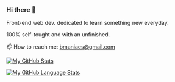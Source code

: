 ### Hi there 👋

Front-end web dev. dedicated to learn something new everyday.

100% self-tought and with an unfinished.

📫 How to reach me: bmaniaes@gmail.com


[![My GitHub Stats](https://github-readme-stats.vercel.app/api/?username=bmaniaes&count_private=true&theme=tokyonight&showicons=true)]() 


[![My GitHub Language Stats](https://github-readme-stats.vercel.app/api/top-langs/?username=bmaniaes&langs_count=5&theme=tokyonight)]()
